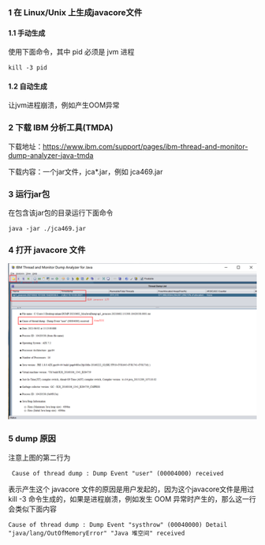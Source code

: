 ### 1 在 Linux/Unix 上生成javacore文件

#### 1.1 手动生成

使用下面命令，其中 pid 必须是 jvm 进程

```shell
kill -3 pid
```

#### 1.2 自动生成

让jvm进程崩溃，例如产生OOM异常

### 2 下载 IBM 分析工具(TMDA)

下载地址：https://www.ibm.com/support/pages/ibm-thread-and-monitor-dump-analyzer-java-tmda

下载内容：一个jar文件，jca*.jar，例如 jca469.jar



### 3 运行jar包

在包含该jar包的目录运行下面命令

```shell
java -jar ./jca469.jar
```



### 4 打开 javacore 文件

![JCATD](../static/image/JCATD1.png)



### 5 dump 原因

注意上图的第二行为

```
 Cause of thread dump : Dump Event "user" (00004000) received
```

表示产生这个 javacore 文件的原因是用户发起的，因为这个javacore文件是用过 kill -3 命令生成的，如果是进程崩溃，例如发生 OOM 异常时产生的，那么这一行会类似下面内容

```
Cause of thread dump : Dump Event "systhrow" (00040000) Detail "java/lang/OutOfMemoryError" "Java 堆空间" received
```

